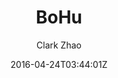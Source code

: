 ---
title: "BoHu"
github: https://github.com/Clark-Zhao/bohu-jekyll-theme
demo: https://llawlight.github.io/bohu-jekyll-theme/
author: Clark Zhao
draft: true
ssg:
  - Jekyll
cms:
  - No Cms
date: 2016-04-24T03:44:01Z
github_branch: gh-pages
---